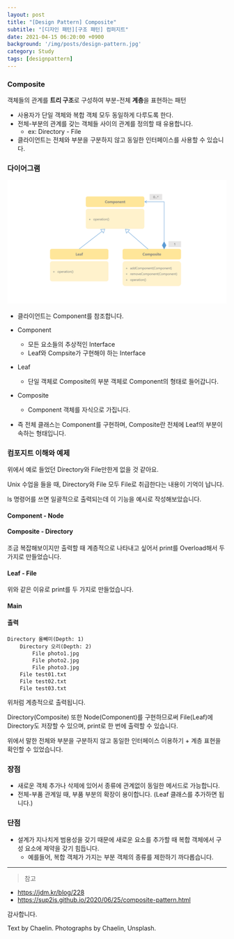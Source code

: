 ```yaml
---
layout: post
title: "[Design Pattern] Composite"
subtitle: "[디자인 패턴][구조 패턴] 컴퍼지트"
date: 2021-04-15 06:20:00 +0900
background: '/img/posts/design-pattern.jpg'
category: Study
tags: [designpattern]
---
```

### Composite
객체들의 관계를 **트리 구조**로 구성하여 부분-전체 **계층**을 표현하는 패턴
* 사용자가 단일 객체와 복합 객체 모두 동일하게 다루도록 한다.
* 전체-부분의 관계를 갖는 객체들 사이의 관계를 정의할 때 유용합니다.
    * ex: Directory - File
* 클라이언트는 전체와 부분을 구분하지 않고 동일한 인터페이스를 사용할 수 있습니다.

### 다이어그램
<img class="img-fluid" src="/img/posts/inPost/composite-01.png">

* 클라이언트는 Component를 참조합니다.
* Component
    * 모든 요소들의 추상적인 Interface
    * Leaf와 Compsite가 구현해야 하는 Interface
* Leaf
    * 단일 객체로 Composite의 부분 객체로 Component의 형태로 들어갑니다.
* Composite
    * Component 객체를 자식으로 가집니다.

* 즉 전체 클래스는 Component를 구현하며, Composite란 전체에 Leaf의 부분이 속하는 형태입니다.

### 컴포지트 이해와 예제
위에서 예로 들었던 Directory와 File만한게 없을 것 같아요.

Unix 수업을 들을 때, Directory와 File 모두 File로 취급한다는 내용이 기억이 납니다.

ls 명령어를 쓰면 일괄적으로 출력되는데 이 기능을 예시로 작성해보았습니다.

#### Component - Node
<script src="https://gist.github.com/chaelin1211/06c73bf5936f5bb9939132509a054ec3.js"></script>

#### Composite - Directory
<script src="https://gist.github.com/chaelin1211/1a454b78232a4e9acc95341df42b2c0b.js"></script>

조금 복잡해보이지만 출력할 때 계층적으로 나타내고 싶어서 print를 Overload해서 두 가지로 만들었습니다.

#### Leaf - File
<script src="https://gist.github.com/chaelin1211/5f5a3032aa8d305dde222cd5fac81af1.js"></script>
위와 같은 이유로 print를 두 가지로 만들었습니다.

#### Main
<script src="https://gist.github.com/chaelin1211/63384af531b782bef8808188830b1f56.js"></script>

#### 출력
```
Directory 올빼미(Depth: 1)
    Directory 오리(Depth: 2)
        File photo1.jpg
        File photo2.jpg
        File photo3.jpg
    File test01.txt
    File test02.txt
    File test03.txt
```

위처럼 계층적으로 출력됩니다.

Directory(Composite) 또한 Node(Component)를 구현하므로써 File(Leaf)에 Directory도 저장할 수 있으며, print로 한 번에 출력할 수 있습니다.

위에서 말한 전체와 부분을 구분하지 않고 동일한 인터페이스 이용하기 + 계층 표현을 확인할 수 있었습니다.

### 장점
* 새로운 객체 추가나 삭제에 있어서 종류에 관계없이 동일한 메서드로 가능합니다.
* 전체-부품 관계일 때, 부품 부분의 확장이 용이합니다. (Leaf 클래스를 추가하면 됩니다.)

### 단점
* 설계가 지나치게 범용성을 갖기 때문에 새로운 요소를 추가할 때 복합 객체에서 구성 요소에 제약을 갖기 힘듭니다.
    * 예를들어, 복합 객체가 가지는 부분 객체의 종류를 제한하기 까다롭습니다.

***** 

> 참고
* <a href="https://jdm.kr/blog/228">https://jdm.kr/blog/228</a>
* <a href="https://sup2is.github.io/2020/06/25/composite-pattern.html">https://sup2is.github.io/2020/06/25/composite-pattern.html</a>

감사합니다.

<p class = "placeholder">Text by Chaelin. Photographs by Chaelin, Unsplash.</p>